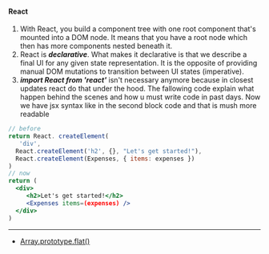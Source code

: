 #### React
1. With React, you build a component tree with one root component that's
mounted into a DOM node. It means that you have a root node which then has more components nested beneath it.
2. React is ***declarative***. What makes it declarative is that we describe a final UI for any given state representation. It is the opposite of providing manual DOM mutations to transition between UI states (imperative).
3. ***import React from 'react'*** isn't necessary anymore because in closest updates react do that under the hood. The fallowing code explain what happen behind the scenes and how u must write code in past days. Now we have jsx syntax like in the second block code and that is mush more readable 
```jsx
// before
return React. createElement(
   'div',
  React.createElement('h2', {}, "Let's get started!"),
  React.createElement(Expenses, { items: expenses })
)
// now
return (
  <div>
     <h2>Let's get started!</h2>
     <Expenses items=(expenses) />
  </div>
)
```
---



- [Array.prototype.flat()](https://developer.mozilla.org/en-US/docs/Web/JavaScript/Reference/Global_Objects/Array/flat)
